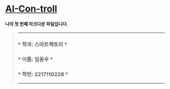 # <u> AI-Con-troll </u>

#### 나의 첫 번째 마크다운 파일입니다.
> * * *  
> ### * 학과: 스마트팩토리    *
> ### * 이름: 임동우    *
> ### * 학번: 2217110228 *    
>  * * *

